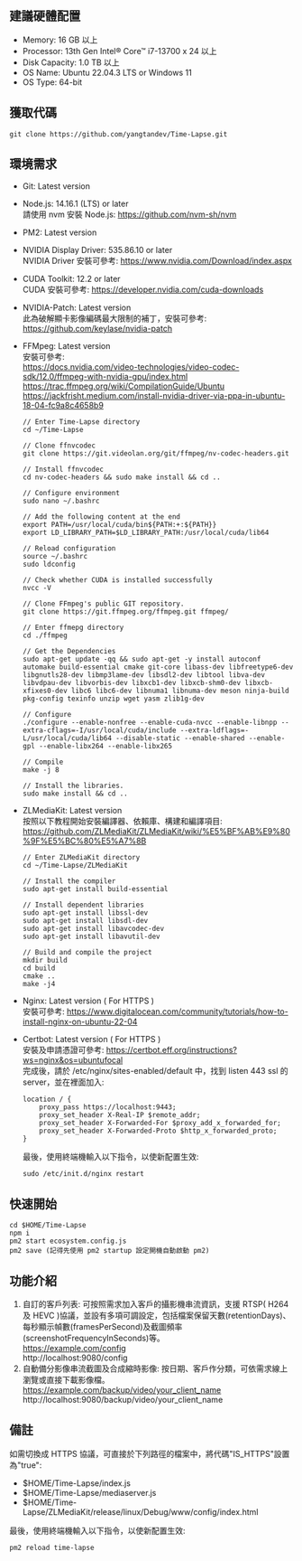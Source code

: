 ## 建議硬體配置

-   Memory: 16 GB 以上
-   Processor: 13th Gen Intel® Core™ i7-13700 x 24 以上
-   Disk Capacity: 1.0 TB 以上
-   OS Name: Ubuntu 22.04.3 LTS or Windows 11
-   OS Type: 64-bit

## 獲取代碼

```
git clone https://github.com/yangtandev/Time-Lapse.git
```

## 環境需求

-   Git: Latest version
-   Node.js: 14.16.1 (LTS) or later  
    請使用 nvm 安裝 Node.js: https://github.com/nvm-sh/nvm
-   PM2: Latest version
-   NVIDIA Display Driver: 535.86.10 or later  
    NVIDIA Driver 安裝可參考: https://www.nvidia.com/Download/index.aspx
-   CUDA Toolkit: 12.2 or later  
    CUDA 安裝可參考: https://developer.nvidia.com/cuda-downloads
-   NVIDIA-Patch: Latest version  
    此為破解顯卡影像編碼最大限制的補丁，安裝可參考: https://github.com/keylase/nvidia-patch
-   FFMpeg: Latest version  
    安裝可參考:  
    https://docs.nvidia.com/video-technologies/video-codec-sdk/12.0/ffmpeg-with-nvidia-gpu/index.html
    https://trac.ffmpeg.org/wiki/CompilationGuide/Ubuntu  
    https://jackfrisht.medium.com/install-nvidia-driver-via-ppa-in-ubuntu-18-04-fc9a8c4658b9
    ```
    // Enter Time-Lapse directory
    cd ~/Time-Lapse
    
    // Clone ffnvcodec
    git clone https://git.videolan.org/git/ffmpeg/nv-codec-headers.git
    
    // Install ffnvcodec
    cd nv-codec-headers && sudo make install && cd ..
    
    // Configure environment
    sudo nano ~/.bashrc
    
    // Add the following content at the end
    export PATH=/usr/local/cuda/bin${PATH:+:${PATH}}
    export LD_LIBRARY_PATH=$LD_LIBRARY_PATH:/usr/local/cuda/lib64
    
    // Reload configuration
    source ~/.bashrc
    sudo ldconfig
    
    // Check whether CUDA is installed successfully
    nvcc -V
    
    // Clone FFmpeg's public GIT repository.
    git clone https://git.ffmpeg.org/ffmpeg.git ffmpeg/
    
    // Enter ffmepg directory
    cd ./ffmpeg
    
    // Get the Dependencies
    sudo apt-get update -qq && sudo apt-get -y install autoconf automake build-essential cmake git-core libass-dev libfreetype6-dev libgnutls28-dev libmp3lame-dev libsdl2-dev libtool libva-dev libvdpau-dev libvorbis-dev libxcb1-dev libxcb-shm0-dev libxcb-xfixes0-dev libc6 libc6-dev libnuma1 libnuma-dev meson ninja-build pkg-config texinfo unzip wget yasm zlib1g-dev
    
    // Configure
    ./configure --enable-nonfree --enable-cuda-nvcc --enable-libnpp --extra-cflags=-I/usr/local/cuda/include --extra-ldflags=-L/usr/local/cuda/lib64 --disable-static --enable-shared --enable-gpl --enable-libx264 --enable-libx265
    
    // Compile
    make -j 8
    
    // Install the libraries.
    sudo make install && cd ..
    ```
-   ZLMediaKit: Latest version  
    按照以下教程開始安裝編譯器、依賴庫、構建和編譯項目: https://github.com/ZLMediaKit/ZLMediaKit/wiki/%E5%BF%AB%E9%80%9F%E5%BC%80%E5%A7%8B
    ```
    // Enter ZLMediaKit directory
    cd ~/Time-Lapse/ZLMediaKit
    
    // Install the compiler
    sudo apt-get install build-essential
    
    // Install dependent libraries
    sudo apt-get install libssl-dev
    sudo apt-get install libsdl-dev
    sudo apt-get install libavcodec-dev
    sudo apt-get install libavutil-dev
    
    // Build and compile the project
    mkdir build
    cd build
    cmake ..
    make -j4
    ```
-   Nginx: Latest version ( For HTTPS )  
    安裝可參考: https://www.digitalocean.com/community/tutorials/how-to-install-nginx-on-ubuntu-22-04
-   Certbot: Latest version ( For HTTPS )  
    安裝及申請憑證可參考: https://certbot.eff.org/instructions?ws=nginx&os=ubuntufocal  
    完成後，請於 /etc/nginx/sites-enabled/default 中，找到 listen 443 ssl 的 server，並在裡面加入:

    ```
    location / {
        proxy_pass https://localhost:9443;
        proxy_set_header X-Real-IP $remote_addr;
        proxy_set_header X-Forwarded-For $proxy_add_x_forwarded_for;
        proxy_set_header X-Forwarded-Proto $http_x_forwarded_proto;
    }
    ```

    最後，使用終端機輸入以下指令，以使新配置生效:

    ```
    sudo /etc/init.d/nginx restart
    ```

## 快速開始

```
cd $HOME/Time-Lapse
npm i
pm2 start ecosystem.config.js
pm2 save (記得先使用 pm2 startup 設定開機自動啟動 pm2)
```

## 功能介紹

1. 自訂的客戶列表: 可按照需求加入客戶的攝影機串流資訊，支援 RTSP( H264 及 HEVC )協議，並設有多項可調設定，包括檔案保留天數(retentionDays)、每秒顯示幀數(framesPerSecond)及截圖頻率(screenshotFrequencyInSeconds)等。  
   https://example.com/config  
   http://localhost:9080/config
2. 自動備分影像串流截圖及合成縮時影像: 按日期、客戶作分類，可依需求線上瀏覽或直接下載影像檔。  
   https://example.com/backup/video/your_client_name  
   http://localhost:9080/backup/video/your_client_name

## 備註

如需切換成 HTTPS 協議，可直接於下列路徑的檔案中，將代碼"IS_HTTPS"設置為"true":

-   $HOME/Time-Lapse/index.js
-   $HOME/Time-Lapse/mediaserver.js
-   $HOME/Time-Lapse/ZLMediaKit/release/linux/Debug/www/config/index.html

最後，使用終端機輸入以下指令，以使新配置生效:

```
pm2 reload time-lapse
```

